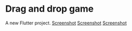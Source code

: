 # Drag and drop game

A new Flutter project.
[Screenshot](https://drive.google.com/file/d/1m5l3A8AetKEpjNjbYnreTunWbMGwYxDM/view?usp=sharing)
[Screenshot](https://drive.google.com/file/d/13-51zqkwH0lHYQidB_M6stMCpLlitNzS/view?usp=sharing)
[Screenshot](https://drive.google.com/file/d/1ybTlV647CKJu7M1neJcVnyMrGJPBqgbm/view?usp=sharing)
